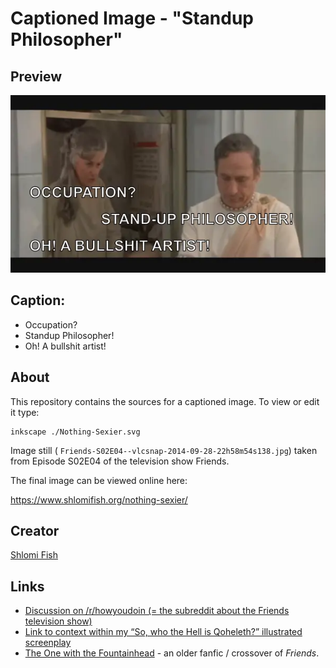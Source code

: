 # Captioned Image - "Standup Philosopher"

## Preview

!["Standup Philosopher"](./Standup-Philosopher.svg.webp)

## Caption:

- Occupation?
- Standup Philosopher!
- Oh! A bullshit artist!

## About

This repository contains the sources for a captioned image. To view or
edit it type:

    inkscape ./Nothing-Sexier.svg

Image still ( `Friends-S02E04--vlcsnap-2014-09-28-22h58m54s138.jpg`) taken
from Episode S02E04 of the television show Friends.

The final image can be viewed online here:

https://www.shlomifish.org/nothing-sexier/

## Creator

[Shlomi Fish](https://www.shlomifish.org/)

## Links

* [Discussion on /r/howyoudoin (= the subreddit about the Friends television show)](https://www.reddit.com/r/howyoudoin/comments/2i7ox2/as_a_woman_there_is_nothing_sexier_one_of_my_most/)
* [Link to context within my “So, who the Hell is Qoheleth?” illustrated screenplay](https://www.shlomifish.org/humour/So-Who-The-Hell-Is-Qoheleth/ongoing-text.html#celts_trip__non_seducable_jewish_merchants)
* [The One with the Fountainhead](https://www.shlomifish.org/humour/TOneW-the-Fountainhead/) - an older fanfic / crossover of *Friends*.
